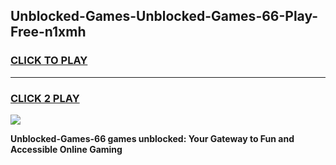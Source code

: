 
## Unblocked-Games-Unblocked-Games-66-Play-Free-n1xmh
<h3>
<a href="https://premium76.site?title=Unblocked-Games-66&ref=15A">CLICK TO PLAY</a></h3>
<hr>

<h3>
<a href="https://premium76.site?title=Unblocked-Games-66&ref=15A">CLICK 2 PLAY</a>
  
</h3>

<a href="https://premium76.site?title=Unblocked-Games-66&ref=15A"><img src="https://clearcache.store/games.png"></a>


**Unblocked-Games-66 games unblocked: Your Gateway to Fun and Accessible Online Gaming**
